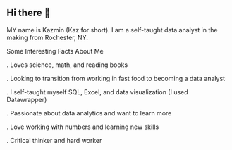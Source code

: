 ## Hi there 👋

MY name is Kazmin (Kaz for short). I am a self-taught data analyst in the making from Rochester, NY.

Some Interesting Facts About Me

. Loves science, math, and reading books

. Looking to transition from working in fast food to becoming a data analyst

. I self-taught myself SQL, Excel, and data visualization (I used Datawrapper)

. Passionate about data analytics and want to learn more

. Love working with numbers and learning new skills

. Critical thinker and hard worker
